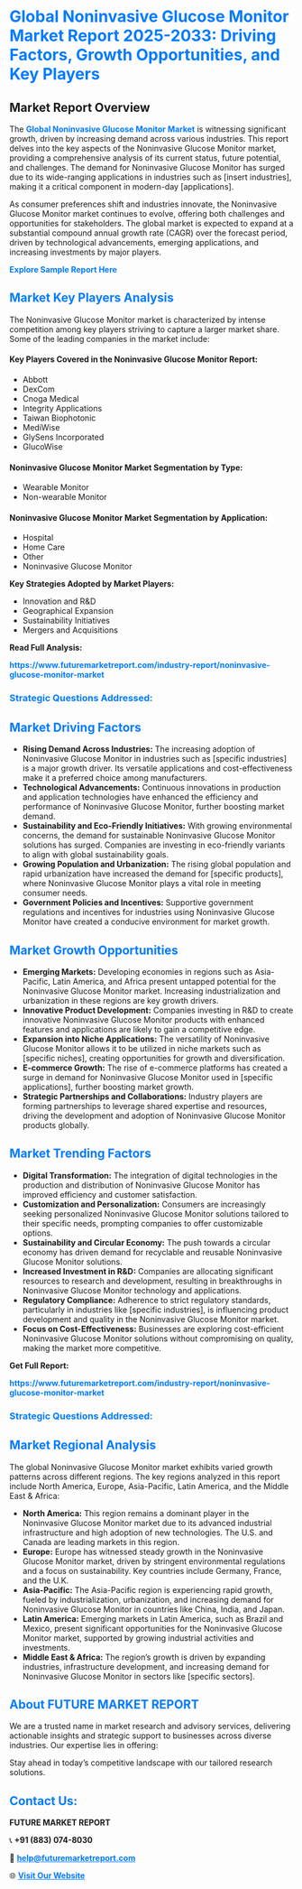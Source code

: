 <h1 style="color: #007BFF;">Global Noninvasive Glucose Monitor Market Report 2025-2033: Driving Factors, Growth Opportunities, and Key Players</h1>

<section id="overview">
<h2>Market Report Overview</h2>
<p>The <a href="https://www.futuremarketreport.com/industry-report/noninvasive-glucose-monitor-market" style="color: #007BFF; text-decoration: none;"><strong>Global Noninvasive Glucose Monitor Market</strong></a> is witnessing significant growth, driven by increasing demand across various industries. This report delves into the key aspects of the Noninvasive Glucose Monitor market, providing a comprehensive analysis of its current status, future potential, and challenges. The demand for Noninvasive Glucose Monitor has surged due to its wide-ranging applications in industries such as [insert industries], making it a critical component in modern-day [applications].</p>
<p>As consumer preferences shift and industries innovate, the Noninvasive Glucose Monitor market continues to evolve, offering both challenges and opportunities for stakeholders. The global market is expected to expand at a substantial compound annual growth rate (CAGR) over the forecast period, driven by technological advancements, emerging applications, and increasing investments by major players.</p>
</section>

<section id="overview">
<p><a href="https://www.futuremarketreport.com/request-sample/reportId=127474" style="color: #007BFF; text-decoration: none;"><strong>Explore Sample Report Here</strong></a></p>
</section>

<section id="key-players">
<h2 style="color: #007BFF;">Market Key Players Analysis</h2>
<p>The Noninvasive Glucose Monitor market is characterized by intense competition among key players striving to capture a larger market share. Some of the leading companies in the market include:</p>
<h4>Key Players Covered in the Noninvasive Glucose Monitor Report:</h4>
<ul><li>Abbott</li><li>DexCom</li><li>Cnoga Medical</li><li>Integrity Applications</li><li>Taiwan Biophotonic</li><li>MediWise</li><li>GlySens Incorporated</li><li>GlucoWise</li></ul>
<h4>Noninvasive Glucose Monitor Market Segmentation by Type:</h4>
<ul><li>Wearable Monitor</li><li>Non-wearable Monitor</li></ul>

<h4>Noninvasive Glucose Monitor Market Segmentation by Application:</h4>
<ul><li>Hospital</li><li>Home Care</li><li>Other</li><li>Noninvasive Glucose Monitor</li></ul>
<p><strong>Key Strategies Adopted by Market Players:</strong></p>
<ul>
<li>Innovation and R&D</li>
<li>Geographical Expansion</li>
<li>Sustainability Initiatives</li>
<li>Mergers and Acquisitions</li>
</ul>
</section>

<section>
<p><strong>Read Full Analysis: </strong></p><a href="https://www.futuremarketreport.com/industry-report/noninvasive-glucose-monitor-market" style="color: #007BFF; text-decoration: none;"><strong>https://www.futuremarketreport.com/industry-report/noninvasive-glucose-monitor-market</strong></a>
<h3 style="color: #007BFF;">Strategic Questions Addressed:</h3>
</section>

<section id="driving-factors">
<h2 style="color: #007BFF;">Market Driving Factors</h2>
<ul>
<li><strong>Rising Demand Across Industries:</strong> The increasing adoption of Noninvasive Glucose Monitor in industries such as [specific industries] is a major growth driver. Its versatile applications and cost-effectiveness make it a preferred choice among manufacturers.</li>
<li><strong>Technological Advancements:</strong> Continuous innovations in production and application technologies have enhanced the efficiency and performance of Noninvasive Glucose Monitor, further boosting market demand.</li>
<li><strong>Sustainability and Eco-Friendly Initiatives:</strong> With growing environmental concerns, the demand for sustainable Noninvasive Glucose Monitor solutions has surged. Companies are investing in eco-friendly variants to align with global sustainability goals.</li>
<li><strong>Growing Population and Urbanization:</strong> The rising global population and rapid urbanization have increased the demand for [specific products], where Noninvasive Glucose Monitor plays a vital role in meeting consumer needs.</li>
<li><strong>Government Policies and Incentives:</strong> Supportive government regulations and incentives for industries using Noninvasive Glucose Monitor have created a conducive environment for market growth.</li>
</ul>
</section>

<section id="growth-opportunities">
<h2 style="color: #007BFF;">Market Growth Opportunities</h2>
<ul>
<li><strong>Emerging Markets:</strong> Developing economies in regions such as Asia-Pacific, Latin America, and Africa present untapped potential for the Noninvasive Glucose Monitor market. Increasing industrialization and urbanization in these regions are key growth drivers.</li>
<li><strong>Innovative Product Development:</strong> Companies investing in R&D to create innovative Noninvasive Glucose Monitor products with enhanced features and applications are likely to gain a competitive edge.</li>
<li><strong>Expansion into Niche Applications:</strong> The versatility of Noninvasive Glucose Monitor allows it to be utilized in niche markets such as [specific niches], creating opportunities for growth and diversification.</li>
<li><strong>E-commerce Growth:</strong> The rise of e-commerce platforms has created a surge in demand for Noninvasive Glucose Monitor used in [specific applications], further boosting market growth.</li>
<li><strong>Strategic Partnerships and Collaborations:</strong> Industry players are forming partnerships to leverage shared expertise and resources, driving the development and adoption of Noninvasive Glucose Monitor products globally.</li>
</ul>
</section>

<section id="trending-factors">
<h2 style="color: #007BFF;">Market Trending Factors</h2>
<ul>
<li><strong>Digital Transformation:</strong> The integration of digital technologies in the production and distribution of Noninvasive Glucose Monitor has improved efficiency and customer satisfaction.</li>
<li><strong>Customization and Personalization:</strong> Consumers are increasingly seeking personalized Noninvasive Glucose Monitor solutions tailored to their specific needs, prompting companies to offer customizable options.</li>
<li><strong>Sustainability and Circular Economy:</strong> The push towards a circular economy has driven demand for recyclable and reusable Noninvasive Glucose Monitor solutions.</li>
<li><strong>Increased Investment in R&D:</strong> Companies are allocating significant resources to research and development, resulting in breakthroughs in Noninvasive Glucose Monitor technology and applications.</li>
<li><strong>Regulatory Compliance:</strong> Adherence to strict regulatory standards, particularly in industries like [specific industries], is influencing product development and quality in the Noninvasive Glucose Monitor market.</li>
<li><strong>Focus on Cost-Effectiveness:</strong> Businesses are exploring cost-efficient Noninvasive Glucose Monitor solutions without compromising on quality, making the market more competitive.</li>
</ul>
</section>

<section>
<p><strong>Get Full Report: </strong></p><a href="https://www.futuremarketreport.com/industry-report/noninvasive-glucose-monitor-market" style="color: #007BFF; text-decoration: none;"><strong>https://www.futuremarketreport.com/industry-report/noninvasive-glucose-monitor-market</strong></a>
<h3 style="color: #007BFF;">Strategic Questions Addressed:</h3>
</section>


<section id="regional-analysis">
<h2 style="color: #007BFF;">Market Regional Analysis</h2>
<p>The global Noninvasive Glucose Monitor market exhibits varied growth patterns across different regions. The key regions analyzed in this report include North America, Europe, Asia-Pacific, Latin America, and the Middle East & Africa:</p>
<ul>
<li><strong>North America:</strong> This region remains a dominant player in the Noninvasive Glucose Monitor market due to its advanced industrial infrastructure and high adoption of new technologies. The U.S. and Canada are leading markets in this region.</li>
<li><strong>Europe:</strong> Europe has witnessed steady growth in the Noninvasive Glucose Monitor market, driven by stringent environmental regulations and a focus on sustainability. Key countries include Germany, France, and the U.K.</li>
<li><strong>Asia-Pacific:</strong> The Asia-Pacific region is experiencing rapid growth, fueled by industrialization, urbanization, and increasing demand for Noninvasive Glucose Monitor in countries like China, India, and Japan.</li>
<li><strong>Latin America:</strong> Emerging markets in Latin America, such as Brazil and Mexico, present significant opportunities for the Noninvasive Glucose Monitor market, supported by growing industrial activities and investments.</li>
<li><strong>Middle East & Africa:</strong> The region’s growth is driven by expanding industries, infrastructure development, and increasing demand for Noninvasive Glucose Monitor in sectors like [specific sectors].</li>
</ul>
</section>

<footer>
<h2 style="color: #007BFF;">About FUTURE MARKET REPORT</h2>
<p>We are a trusted name in market research and advisory services, delivering actionable insights and strategic support to businesses across diverse industries. Our expertise lies in offering:</p>

<p>Stay ahead in today’s competitive landscape with our tailored research solutions.</p>

<h2 style="color: #007BFF;">Contact Us:</h2>
<p><strong>FUTURE MARKET REPORT</strong></p>
<p>📞 <strong>+91 (883) 074-8030</strong></p>
<p>📧 <strong><a href="mailto:help@futuremarketreport.com" style="color: #007BFF;">help@futuremarketreport.com</a></strong></p>
<p>🌐 <strong><a href="https://www.futuremarketreport.com/" style="color: #007BFF;">Visit Our Website</a></strong></p>
</footer>